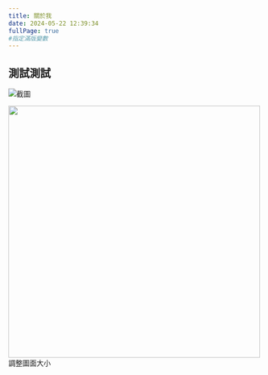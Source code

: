 ```yaml
---
title: 關於我
date: 2024-05-22 12:39:34
fullPage: true
#指定滿版變數
---
```


## 測試測試


![截圖](<https://firebasestorage.googleapis.com/v0/b/anna-s-blog2.appspot.com/o/2023-03-26.png?alt=media&token=7221df5c-fbc6-46a8-9237-d8aaf6583e08>)


<img src="https://firebasestorage.googleapis.com/v0/b/anna-s-blog2.appspot.com/o/2023-03-26.png?alt=media&token=7221df5c-fbc6-46a8-9237-d8aaf6583e08" width="500">
調整圖面大小